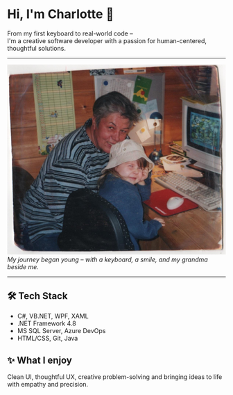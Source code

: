 # Hi, I'm Charlotte 👋

From my first keyboard to real-world code –  
I'm a creative software developer with a passion for human-centered, thoughtful solutions.

---

![Me as a kid at the computer](./me_as_kid.jpg)  
*My journey began young – with a keyboard, a smile, and my grandma beside me.*

---

## 🛠 Tech Stack  
- C#, VB.NET, WPF, XAML  
- .NET Framework 4.8  
- MS SQL Server, Azure DevOps  
- HTML/CSS, Git, Java

## ✨ What I enjoy  
Clean UI, thoughtful UX, creative problem-solving and bringing ideas to life with empathy and precision.


